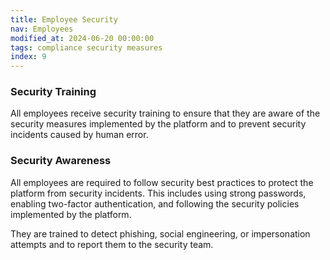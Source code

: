 ```yaml
---
title: Employee Security
nav: Employees
modified_at: 2024-06-20 00:00:00
tags: compliance security measures
index: 9
---
```


### Security Training

All employees receive security training to ensure that they are aware of the security measures implemented by the
platform and to prevent security incidents caused by human error.

### Security Awareness

All employees are required to follow security best practices to protect the platform from security incidents. This
includes using strong passwords, enabling two-factor authentication, and following the security policies implemented by
the platform.

They are trained to detect phishing, social engineering, or impersonation attempts and to report them to the security team.
